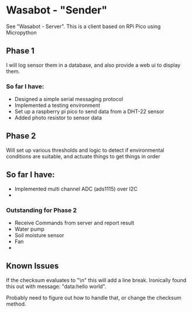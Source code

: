 # Wasabot - "Sender"


See "Wasabot - Server". This is a client based on RPi Pico using Micropython

## Phase 1
I will log sensor them in a database, and also provide a web ui to display them.

### So far I have:
* Designed a simple serial messaging protocol
* Implemented a testing environment
* Set up a raspberry pi pico to send data from a DHT-22 sensor
* Added photo resistor to sensor data

## Phase 2
Will set up various thresholds and logic to detect if environmental conditions are suitable, and actuate things to get
things in order

## So far I have:
* Implemented multi channel ADC (ads1115) over I2C
* 

### Outstanding for Phase 2
* Receive Commands from server and report result
* Water pump
* Soil moisture sensor
* Fan
* 


## Known Issues

If the checksum evaluates to "\n" this will add a line break. Ironically found this out with message: "data:hello world".

Probably need to figure out how to handle that, or change the checksum method.
